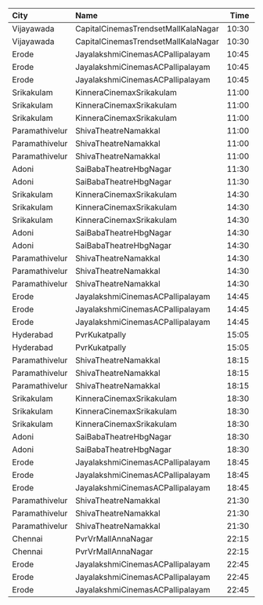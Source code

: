 | City           | Name                                |  Time | Type                | Price | Capacity | Booked |
| :------------- | :---------------------------------- | ----: | :------------------ | ----: | -------: | -----: |
| Vijayawada     | CapitalCinemasTrendsetMallKalaNagar | 10:30 | Gold                |  250₹ |       27 |     13 |
| Vijayawada     | CapitalCinemasTrendsetMallKalaNagar | 10:30 | Silver              |  150₹ |       21 |     10 |
| Erode          | JayalakshmiCinemasACPallipalayam    | 10:45 | PlatinumCoupleClass |  100₹ |       84 |     84 |
| Erode          | JayalakshmiCinemasACPallipalayam    | 10:45 | GoldClass           |   80₹ |      166 |    107 |
| Erode          | JayalakshmiCinemasACPallipalayam    | 10:45 | SilverClass         |   80₹ |      151 |     76 |
| Srikakulam     | KinneraCinemaxSrikakulam            | 11:00 | FirstClass          |  112₹ |      321 |    253 |
| Srikakulam     | KinneraCinemaxSrikakulam            | 11:00 | SecondClass         |   67₹ |       96 |     48 |
| Srikakulam     | KinneraCinemaxSrikakulam            | 11:00 | ThirdClass          |   44₹ |       69 |     35 |
| Paramathivelur | ShivaTheatreNamakkal                | 11:00 | King                |  150₹ |       98 |     98 |
| Paramathivelur | ShivaTheatreNamakkal                | 11:00 | Queen               |  150₹ |       56 |     56 |
| Paramathivelur | ShivaTheatreNamakkal                | 11:00 | Jack                |  100₹ |      404 |    226 |
| Adoni          | SaiBabaTheatreHbgNagar              | 11:30 | FirstClass          |   70₹ |      169 |    104 |
| Adoni          | SaiBabaTheatreHbgNagar              | 11:30 | SecondClass         |   50₹ |      149 |     74 |
| Srikakulam     | KinneraCinemaxSrikakulam            | 14:30 | FirstClass          |  112₹ |      321 |    253 |
| Srikakulam     | KinneraCinemaxSrikakulam            | 14:30 | SecondClass         |   67₹ |       96 |     48 |
| Srikakulam     | KinneraCinemaxSrikakulam            | 14:30 | ThirdClass          |   44₹ |       69 |     35 |
| Adoni          | SaiBabaTheatreHbgNagar              | 14:30 | FirstClass          |   70₹ |      169 |    104 |
| Adoni          | SaiBabaTheatreHbgNagar              | 14:30 | SecondClass         |   50₹ |      149 |     74 |
| Paramathivelur | ShivaTheatreNamakkal                | 14:30 | King                |  150₹ |       98 |     98 |
| Paramathivelur | ShivaTheatreNamakkal                | 14:30 | Queen               |  150₹ |       56 |     56 |
| Paramathivelur | ShivaTheatreNamakkal                | 14:30 | Jack                |  100₹ |      404 |    226 |
| Erode          | JayalakshmiCinemasACPallipalayam    | 14:45 | PlatinumCoupleClass |  100₹ |       84 |     84 |
| Erode          | JayalakshmiCinemasACPallipalayam    | 14:45 | GoldClass           |   80₹ |      166 |    107 |
| Erode          | JayalakshmiCinemasACPallipalayam    | 14:45 | SilverClass         |   80₹ |      151 |     76 |
| Hyderabad      | PvrKukatpally                       | 15:05 | Classic             |  150₹ |      232 |     66 |
| Hyderabad      | PvrKukatpally                       | 15:05 | Recliner            |  250₹ |       12 |      2 |
| Paramathivelur | ShivaTheatreNamakkal                | 18:15 | King                |  150₹ |       98 |     98 |
| Paramathivelur | ShivaTheatreNamakkal                | 18:15 | Queen               |  150₹ |       56 |     56 |
| Paramathivelur | ShivaTheatreNamakkal                | 18:15 | Jack                |  100₹ |      404 |    226 |
| Srikakulam     | KinneraCinemaxSrikakulam            | 18:30 | FirstClass          |  112₹ |      321 |    253 |
| Srikakulam     | KinneraCinemaxSrikakulam            | 18:30 | SecondClass         |   67₹ |       96 |     48 |
| Srikakulam     | KinneraCinemaxSrikakulam            | 18:30 | ThirdClass          |   44₹ |       69 |     35 |
| Adoni          | SaiBabaTheatreHbgNagar              | 18:30 | FirstClass          |   70₹ |      169 |    104 |
| Adoni          | SaiBabaTheatreHbgNagar              | 18:30 | SecondClass         |   50₹ |      149 |     74 |
| Erode          | JayalakshmiCinemasACPallipalayam    | 18:45 | PlatinumCoupleClass |  100₹ |       84 |     84 |
| Erode          | JayalakshmiCinemasACPallipalayam    | 18:45 | GoldClass           |   80₹ |      166 |    107 |
| Erode          | JayalakshmiCinemasACPallipalayam    | 18:45 | SilverClass         |   80₹ |      151 |     76 |
| Paramathivelur | ShivaTheatreNamakkal                | 21:30 | King                |  150₹ |       98 |     98 |
| Paramathivelur | ShivaTheatreNamakkal                | 21:30 | Queen               |  150₹ |       56 |     56 |
| Paramathivelur | ShivaTheatreNamakkal                | 21:30 | Jack                |  100₹ |      404 |     48 |
| Chennai        | PvrVrMallAnnaNagar                  | 22:15 | Classic             |   64₹ |        8 |      5 |
| Chennai        | PvrVrMallAnnaNagar                  | 22:15 | Prime               |  203₹ |       55 |      4 |
| Erode          | JayalakshmiCinemasACPallipalayam    | 22:45 | PlatinumCoupleClass |  100₹ |       84 |     84 |
| Erode          | JayalakshmiCinemasACPallipalayam    | 22:45 | GoldClass           |   80₹ |      166 |    107 |
| Erode          | JayalakshmiCinemasACPallipalayam    | 22:45 | SilverClass         |   80₹ |      151 |     76 |